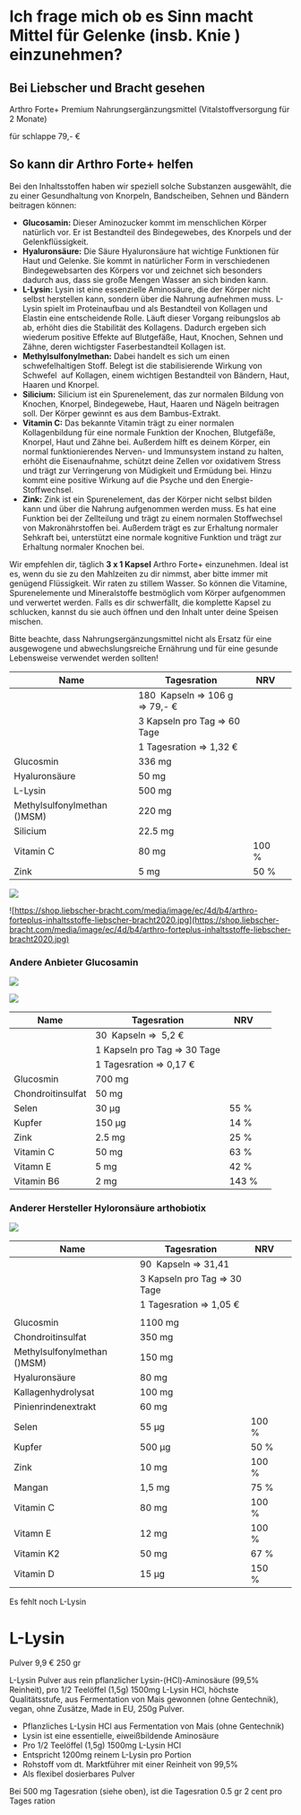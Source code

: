 # Ich frage mich ob es Sinn macht Mittel für Gelenke (insb. Knie ) einzunehmen?

## Bei Liebscher und Bracht gesehen

Arthro Forte+ Premium Nahrungsergänzungsmittel (Vitalstoffversorgung für 2 Monate)

für schlappe 79,- €

## So kann dir Arthro Forte+ helfen

Bei
 den Inhaltsstoffen haben wir speziell solche Substanzen ausgewählt, die
 zu einer Gesundhaltung von Knorpeln, Bandscheiben, Sehnen und Bändern 
beitragen können:

- **Glucosamin:** Dieser
   Aminozucker kommt im menschlichen Körper natürlich vor. Er ist 
  Bestandteil des Bindegewebes, des Knorpels und der Gelenkflüssigkeit.
- **Hyaluronsäure:** Die
   Säure Hyaluronsäure hat wichtige Funktionen für Haut und Gelenke. Sie 
  kommt in natürlicher Form in verschiedenen Bindegewebsarten des Körpers 
  vor und zeichnet sich besonders dadurch aus, dass sie große Mengen 
  Wasser an sich binden kann.
- **L-Lysin:** Lysin
   ist eine essenzielle Aminosäure, die der Körper nicht selbst herstellen
   kann, sondern über die Nahrung aufnehmen muss. L-Lysin spielt im 
  Proteinaufbau und als Bestandteil von Kollagen und Elastin eine 
  entscheidende Rolle. Läuft dieser Vorgang reibungslos ab ab, erhöht dies
   die Stabilität des Kollagens. Dadurch ergeben sich wiederum positive 
  Effekte auf Blutgefäße, Haut, Knochen, Sehnen und Zähne, deren 
  wichtigster Faserbestandteil Kollagen ist.
- **Methylsulfonylmethan:** Dabei
   handelt es sich um einen schwefelhaltigen Stoff. Belegt ist die 
  stabilisierende Wirkung von Schwefel  auf Kollagen, einem wichtigen 
  Bestandteil von Bändern, Haut, Haaren und Knorpel.
- **Silicium:** Silicium
   ist ein Spurenelement, das zur normalen Bildung von Knochen, Knorpel, 
  Bindegewebe, Haut, Haaren und Nägeln beitragen soll. Der Körper gewinnt 
  es aus dem Bambus-Extrakt.
- **Vitamin C:** Das
   bekannte Vitamin trägt zu einer normalen Kollagenbildung für eine 
  normale Funktion der Knochen, Blutgefäße, Knorpel, Haut und Zähne bei. 
  Außerdem hilft es deinem Körper, ein normal funktionierendes Nerven- und
   Immunsystem instand zu halten, erhöht die Eisenaufnahme, schützt deine 
  Zellen vor oxidativem Stress und trägt zur Verringerung von Müdigkeit 
  und Ermüdung bei. Hinzu kommt eine positive Wirkung auf die Psyche und 
  den Energie-Stoffwechsel.
- **Zink:** Zink
   ist ein Spurenelement, das der Körper nicht selbst bilden kann und über
   die Nahrung aufgenommen werden muss. Es hat eine Funktion bei der 
  Zellteilung und trägt zu einem normalen Stoffwechsel von 
  Makronährstoffen bei. Außerdem trägt es zur Erhaltung normaler Sehkraft 
  bei, unterstützt eine normale kognitive Funktion und trägt zur Erhaltung
   normaler Knochen bei.

Wir empfehlen dir, täglich **3 x 1 Kapsel** Arthro 
Forte+ einzunehmen. Ideal ist es, wenn du sie zu den Mahlzeiten zu dir 
nimmst, aber bitte immer mit genügend Flüssigkeit. Wir raten zu stillem 
Wasser. So können die Vitamine, Spurenelemente und Mineralstoffe 
bestmöglich vom Körper aufgenommen und verwertet werden. Falls es dir 
schwerfällt, die komplette Kapsel zu schlucken, kannst du sie auch 
öffnen und den Inhalt unter deine Speisen mischen.

Bitte beachte,
 dass Nahrungsergänzungsmittel nicht als Ersatz für eine ausgewogene und
 abwechslungsreiche Ernährung und für eine gesunde Lebensweise verwendet
 werden sollten!

| Name                        | Tagesration                     | NRV   |     |
| --------------------------- | ------------------------------- | ----- | --- |
|                             | 180  Kapseln => 106 g => 79,- € |       |     |
|                             | 3 Kapseln pro Tag => 60 Tage    |       |     |
|                             | 1 Tagesration => 1,32 €         |       |     |
| Glucosmin                   | 336 mg                          |       |     |
| Hyaluronsäure               | 50 mg                           |       |     |
| L-Lysin                     | 500 mg                          |       |     |
| Methylsulfonylmethan ()MSM) | 220 mg                          |       |     |
| Silicium                    | 22.5 mg                         |       |     |
| Vitamin C                   | 80 mg                           | 100 % |     |
| Zink                        | 5 mg                            | 50 %  |     |

![](/2022-06-18-18-40-21-image.png)

![https://shop.liebscher-bracht.com/media/image/ec/4d/b4/arthro-forteplus-inhaltsstoffe-liebscher-bracht2020.jpg](https://shop.liebscher-bracht.com/media/image/ec/4d/b4/arthro-forteplus-inhaltsstoffe-liebscher-bracht2020.jpg)

### Andere Anbieter Glucosamin

![](/71ElZT3iQEL._AC_SL1000_.jpg)

![](/2022-06-18-18-33-37-image.png)

| Name              | Tagesration                  | NRV   |     |
| ----------------- | ---------------------------- | ----- | --- |
|                   | 30  Kapseln =>  5,2 €        |       |     |
|                   | 1 Kapseln pro Tag => 30 Tage |       |     |
|                   | 1 Tagesration => 0,17 €      |       |     |
| Glucosmin         | 700 mg                       |       |     |
| Chondroitinsulfat | 50 mg                        |       |     |
| Selen             | 30 µg                        | 55 %  |     |
| Kupfer            | 150 µg                       | 14 %  |     |
| Zink              | 2.5 mg                       | 25 %  |     |
| Vitamin C         | 50 mg                        | 63 %  |     |
| Vitamn E          | 5 mg                         | 42 %  |     |
| Vitamin B6        | 2 mg                         | 143 % |     |

### Anderer Hersteller Hyloronsäure arthobiotix

![](/6128lVj7MKL._AC_SL1500_.jpg)

| Name                        | Tagesration                  | NRV    |     |
| --------------------------- | ---------------------------- | ------ | --- |
|                             | 90  Kapseln => 31,41         |        |     |
|                             | 3 Kapseln pro Tag => 30 Tage |        |     |
|                             | 1 Tagesration => 1,05 €      |        |     |
|                             |                              |        |     |
| Glucosmin                   | 1100 mg                      |        |     |
| Chondroitinsulfat           | 350 mg                       |        |     |
| Methylsulfonylmethan ()MSM) | 150 mg                       |        |     |
| Hyaluronsäure               | 80 mg                        |        |     |
| Kallagenhydrolysat          | 100 mg                       |        |     |
| Pinienrindenextrakt         | 60 mg                        |        |     |
| Selen                       | 55 µg                        | 100 %  |     |
| Kupfer                      | 500 µg                       | 50 %   |     |
| Zink                        | 10 mg                        | 100 %  |     |
| Mangan                      | 1,5 mg                       | 75 %   |     |
| Vitamin C                   | 80 mg                        | 100 %  |     |
| Vitamn E                    | 12 mg                        | 100  % |     |
| Vitamin K2                  | 50 mg                        | 67 %   |     |
| Vitamin D                   | 15 µg                        | 150 %  |     |

Es fehlt noch L-Lysin

# L-Lysin

Pulver 9,9 € 250 gr 

L-Lysin
 Pulver aus rein pflanzlicher Lysin-(HCl)-Aminosäure (99,5% Reinheit), 
pro 1/2 Teelöffel (1,5g) 1500mg L-Lysin HCl, höchste Qualitätsstufe, aus
 Fermentation von Mais gewonnen (ohne Gentechnik), vegan, ohne Zusätze, 
Made in EU, 250g Pulver.

- Pflanzliches L-Lysin HCl aus Fermentation von Mais (ohne Gentechnik)
- Lysin ist eine essentielle, eiweißbildende Aminosäure
- Pro 1/2 Teelöffel (1,5g) 1500mg L-Lysin HCl
- Entspricht 1200mg reinem L-Lysin pro Portion
- Rohstoff vom dt. Marktführer mit einer Reinheit von 99,5%
- Als flexibel dosierbares Pulver

Bei 500 mg Tagesration (siehe oben), ist die Tagesration  0.5 gr 2 cent pro Tages ration
